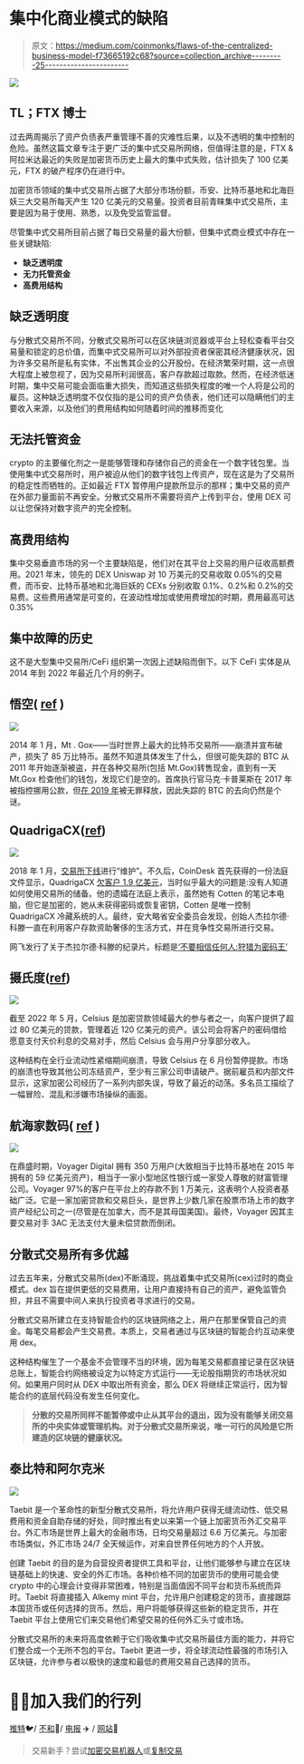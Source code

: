 # 集中化商业模式的缺陷

> 原文：<https://medium.com/coinmonks/flaws-of-the-centralized-business-model-f73665192c68?source=collection_archive---------25----------------------->

![](img/0a45a4b4305c5df5abaccf77f6a5e7a0.png)

## **TL；FTX 博士**

过去两周揭示了资产负债表严重管理不善的灾难性后果，以及不透明的集中控制的危险。虽然这篇文章专注于更广泛的集中式交易所网络，但值得注意的是，FTX &阿拉米达最近的失败是加密货币历史上最大的集中式失败，估计损失了 100 亿美元，FTX 的破产程序仍在进行中。

加密货币领域的集中式交易所占据了大部分市场份额，币安、比特币基地和北海巨妖三大交易所每天产生 120 亿美元的交易量。投资者目前青睐集中式交易所，主要是因为易于使用、熟悉，以及免受监管监督。

尽管集中式交易所目前占据了每日交易量的最大份额，但集中式商业模式中存在一些关键缺陷:

*   **缺乏透明度**
*   **无力托管资金**
*   **高费用结构**

## **缺乏透明度**

与分散式交易所不同，分散式交易所可以在区块链浏览器或平台上轻松查看平台交易量和锁定的总价值，而集中式交易所可以对外部投资者保密其经济健康状况，因为许多交易所是私有实体，不出售其企业的公开股份。在经济繁荣时期，这一点很大程度上被忽视了，因为交易所利润很高，客户存款超过取款。然而，在经济低迷时期，集中交易可能会面临重大损失，而知道这些损失程度的唯一个人将是公司的雇员。这种缺乏透明度不仅仅指的是公司的资产负债表，他们还可以隐瞒他们的主要收入来源，以及他们的费用结构如何随着时间的推移而变化

## **无法托管资金**

crypto 的主要催化剂之一是能够管理和存储你自己的资金在一个数字钱包里。当使用集中式交易所时，用户被迫从他们的数字钱包上传资产，现在这是为了交易所的稳定性而牺牲的。正如最近 FTX 暂停用户提款所显示的那样；集中交易的资产在外部力量面前不再安全。分散式交易所不需要将资产上传到平台，使用 DEX 可以让您保持对数字资产的完全控制。

## **高费用结构**

集中交易垂直市场的另一个主要缺陷是，他们对在其平台上交易的用户征收高额费用。2021 年末，领先的 DEX Uniswap 对 10 万美元的交易收取 0.05%的交易费，而币安、比特币基地和北海巨妖的 CEXs 分别收取 0.1%、0.2%和 0.2%的交易费。这些费用通常是可变的，在波动性增加或使用费增加的时期，费用最高可达 0.35%

## **集中故障的历史**

这不是大型集中交易所/CeFi 组织第一次因上述缺陷而倒下。以下 CeFi 实体是从 2014 年到 2022 年最近几个月的例子。

## **悟空(** [ref](https://coinreport.net/editorial-rise-fall-mtgox/) )

![](img/0516a4c3351ca638a81fda65c63fb57c.png)

2014 年 1 月，Mt . Gox——当时世界上最大的比特币交易所——崩溃并宣布破产，损失了 85 万比特币。虽然不知道具体发生了什么，但很可能失踪的 BTC 从 2011 年开始逐渐被盗，并在各种交易所(包括 Mt.Gox)转售现金，直到有一天 Mt.Gox 检查他们的钱包，发现它们是空的。首席执行官马克·卡普莱斯在 2017 年被指控挪用公款，但[在 2019 年](https://www.engadget.com/2019-03-15-mt-gox-ceo-mark-karpeles-cleared-embezzlement.html?guccounter=1&guce_referrer=aHR0cHM6Ly93d3cuZ29vZ2xlLmNvbS8&guce_referrer_sig=AQAAAKA1gyvL5cTxBWnKIt7NYrf4as2KcjNEhB-YYWR1JYJZNqNUx8glRPwAOloGLiGXIsi3v-7Mgv_L7OhMUKKU8Ad8bkYPya9sNYd0ay7F750syR89bA4Z-I7DbZu8jvnYaCvJd3lrx8_M2gXTRbKUIGG0Z-vVOv_SH1Vc5DcVzGiU)被无罪释放，因此失踪的 BTC 的去向仍然是个谜。

## **QuadrigaCX(**[ref](https://www.osc.ca/quadrigacxreport/quadriga-launch-continued.html)**)**

![](img/c01c8d2d451a07257125af8c45e6c6ac.png)

2018 年 1 月，[交易所下线](https://www.coindesk.com/markets/2019/01/28/troubled-crypto-exchange-quadrigacx-goes-offline-for-maintenance/)进行“维护”。不久后，CoinDesk 首先获得的一份法庭文件显示，QuadrigaCX [欠客户 1.9 亿美元](https://www.coindesk.com/markets/2019/02/01/quadrigacx-owes-customers-190-million-court-filing-shows/)，当时似乎最大的问题是:没有人知道如何使用交易所的储备。他的遗孀在法庭上表示，虽然她有 Cotten 的笔记本电脑，但它是加密的，她从未获得密码或恢复密钥，Cotten 是唯一控制 QuadrigaCX 冷藏系统的人。最终，安大略省安全委员会发现，创始人杰拉尔德·科滕一直在利用客户存款资助奢侈的生活方式，并在竞争性交易所进行交易。

网飞发行了关于杰拉尔德·科滕的纪录片。标题是[‘不要相信任何人:狩猎为密码王’](https://www.netflix.com/tudum/articles/trust-no-one-the-hunt-for-the-crypto-king-trailer)

## **摄氏度(**[**ref**](https://decrypt.co/102715/celsius-tanks-as-company-pauses-withdrawals-citing-liquidity)**)**

![](img/7786bcbc8de1258a432bd28dc3e00efa.png)

截至 2022 年 5 月，Celsius 是加密贷款领域最大的参与者之一，向客户提供了超过 80 亿美元的贷款，管理着近 120 亿美元的资产。该公司会将客户的密码借给愿意支付天价利息的交易对手，然后 Celsius 会与用户分享部分收入。

这种结构在全行业流动性紧缩期间崩溃，导致 Celsius 在 6 月份暂停提款。市场的崩溃也导致其他公司冻结资产，至少有三家公司申请破产。据前雇员和内部文件显示，这家加密公司经历了一系列内部失误，导致了最近的动荡。多名员工描绘了一幅冒险、混乱和涉嫌市场操纵的画面。

## **航海家数码(** [**ref**](https://seekingalpha.com/article/4503716-voyager-digital-buy-dip-during-crypto-crash) **)**

![](img/4e586aa8f190fa715358d31a91023be4.png)

在鼎盛时期，Voyager Digital 拥有 350 万用户(大致相当于比特币基地在 2015 年拥有的 59 亿美元资产)，相当于一家小型地区性银行或一家受人尊敬的财富管理公司。Voyager 97%的客户在平台上的存款不到 1 万美元，这表明个人投资者基础广泛。它是一家加密贷款和交易巨头，是世界上少数几家在股票市场上市的数字资产经纪公司之一(尽管是在加拿大，而不是其母国美国)。最终，Voyager 因其主要交易对手 3AC 无法支付大量未偿贷款而倒闭。

## **分散式交易所有多优越**

过去五年来，分散式交易所(dex)不断涌现，挑战着集中式交易所(cex)过时的商业模式。dex 旨在提供更低的交易费用，让用户直接持有自己的资产，避免监管负担，并且不需要中间人来执行投资者寻求进行的交易。

分散式交易所建立在支持智能合约的区块链网络之上，用户在那里保管自己的资金。每笔交易都会产生交易费。本质上，交易者通过与区块链的智能合约互动来使用 dex。

这种结构催生了一个基金不会管理不当的环境，因为每笔交易都直接记录在区块链总账上，智能合约网络被设定为以特定方式运行——无论股指期货的市场状况如何。如果用户同时从 DEX 中取出所有资金，那么 DEX 将继续正常运行，因为智能合约的底层代码没有发生任何变化。

> **分散的交易所同样不能暂停或中止从其平台的退出，因为没有能够关闭交易所的中央实体或管理机构。对于分散式交易所来说，唯一可行的风险是它所建造的区块链的健康状况。**

## **泰比特和阿尔克米**

![](img/85c8d031b26b729e4c2fa0126999d065.png)

Taebit 是一个革命性的新型分散式交易所，将允许用户获得无缝流动性、低交易费用和资金自助存储的好处，同时推出有史以来第一个链上加密货币外汇交易平台。外汇市场是世界上最大的金融市场，日均交易量超过 6.6 万亿美元。与加密市场类似，外汇市场 24/7 全天候运作，对来自世界任何地方的个人开放。

创建 Taebit 的目的是为自营投资者提供工具和平台，让他们能够参与建立在区块链基础上的快速、安全的外汇市场。各种价格不同的加密货币的使用可能会使 crypto 中的心理会计变得非常困难，特别是当面值因不同平台和货币系统而异时。Taebit 将直接插入 Alkemy mint 平台，允许用户创建稳定的货币，直接跟踪本国货币或任何选择的货币。然后，用户将能够获得这些新的稳定货币，并在 Taebit 平台上使用它们来交易他们希望交易的任何外汇头寸或市场。

分散式交易所的未来将高度依赖于它们吸收集中式交易所最佳方面的能力，并将它们整合成一个无所不包的平台。Taebit 更进一步，将全球流动性最强的市场引入区块链，允许参与者以极快的速度和最低的费用交易自己选择的货币。

# 🧑‍🚀加入我们的行列

[推特](https://twitter.com/TaebitDEX?source=about_page-------------------------------------)🐦/ [不和](https://discord.gg/gBjqjFXmn2?source=about_page-------------------------------------)👾/ [电报](https://t.me/+4kkLYgMPtZw3NjJl?source=about_page-------------------------------------) ✈️ / [网站](https://taebit.io/?source=about_page-------------------------------------)🚀

> 交易新手？尝试[加密交易机器人](/coinmonks/crypto-trading-bot-c2ffce8acb2a)或[复制交易](/coinmonks/top-10-crypto-copy-trading-platforms-for-beginners-d0c37c7d698c)